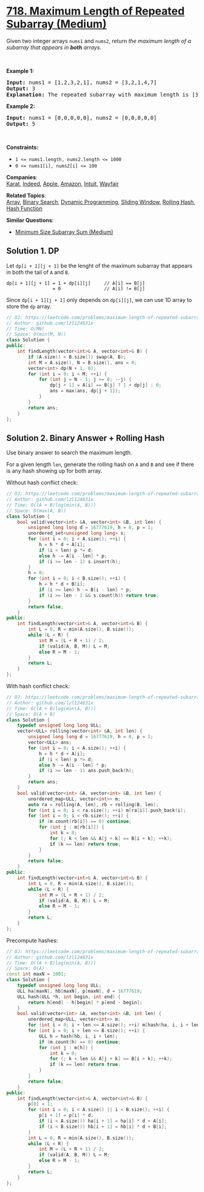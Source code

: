 # [718. Maximum Length of Repeated Subarray (Medium)](https://leetcode.com/problems/maximum-length-of-repeated-subarray/)

<p>Given two integer arrays <code>nums1</code> and <code>nums2</code>, return <em>the maximum length of a subarray that appears in <strong>both</strong> arrays</em>.</p>

<p>&nbsp;</p>
<p><strong>Example 1:</strong></p>

<pre><strong>Input:</strong> nums1 = [1,2,3,2,1], nums2 = [3,2,1,4,7]
<strong>Output:</strong> 3
<strong>Explanation:</strong> The repeated subarray with maximum length is [3,2,1].
</pre>

<p><strong>Example 2:</strong></p>

<pre><strong>Input:</strong> nums1 = [0,0,0,0,0], nums2 = [0,0,0,0,0]
<strong>Output:</strong> 5
</pre>

<p>&nbsp;</p>
<p><strong>Constraints:</strong></p>

<ul>
	<li><code>1 &lt;= nums1.length, nums2.length &lt;= 1000</code></li>
	<li><code>0 &lt;= nums1[i], nums2[i] &lt;= 100</code></li>
</ul>


**Companies**:  
[Karat](https://leetcode.com/company/karat), [Indeed](https://leetcode.com/company/indeed), [Apple](https://leetcode.com/company/apple), [Amazon](https://leetcode.com/company/amazon), [Intuit](https://leetcode.com/company/intuit), [Wayfair](https://leetcode.com/company/wayfair)

**Related Topics**:  
[Array](https://leetcode.com/tag/array/), [Binary Search](https://leetcode.com/tag/binary-search/), [Dynamic Programming](https://leetcode.com/tag/dynamic-programming/), [Sliding Window](https://leetcode.com/tag/sliding-window/), [Rolling Hash](https://leetcode.com/tag/rolling-hash/), [Hash Function](https://leetcode.com/tag/hash-function/)

**Similar Questions**:
* [Minimum Size Subarray Sum (Medium)](https://leetcode.com/problems/minimum-size-subarray-sum/)

## Solution 1. DP

Let `dp[i + 1][j + 1]` be the lenght of the maximum subarray that appears in both the tail of `A` and `B`.

```
dp[i + 1][j + 1] = 1 + dp[i][j]     // A[i] == B[j]
                 = 0                // A[i] != B[j]
```

Since `dp[i + 1][j + 1]` only depends on `dp[i][j]`, we can use 1D array to store the `dp` array.

```cpp
// OJ: https://leetcode.com/problems/maximum-length-of-repeated-subarray/
// Author: github.com/lzl124631x
// Time: O(MN)
// Space: O(min(M, N))
class Solution {
public:
    int findLength(vector<int>& A, vector<int>& B) {
        if (A.size() < B.size()) swap(A, B);
        int M = A.size(), N = B.size(), ans = 0;
        vector<int> dp(N + 1, 0);
        for (int i = 0; i < M; ++i) {
            for (int j = N - 1; j >= 0; --j) {
                dp[j + 1] = A[i] == B[j] ? 1 + dp[j] : 0;
                ans = max(ans, dp[j + 1]);
            }
        }
        return ans;
    }
};
```

## Solution 2. Binary Answer + Rolling Hash

Use binary answer to search the maximum length.

For a given length `len`, generate the rolling hash on `A` and `B` and see if there is any hash showing up for both array.

Without hash conflict check:

```cpp
// OJ: https://leetcode.com/problems/maximum-length-of-repeated-subarray/
// Author: github.com/lzl124631x
// Time: O((A + B)log(min(A, B)))
// Space: O(max(A, B))
class Solution {
    bool valid(vector<int> &A, vector<int> &B, int len) {
        unsigned long long d = 16777619, h = 0, p = 1;
        unordered_set<unsigned long long> s;
        for (int i = 0; i < A.size(); ++i) {
            h = h * d + A[i];
            if (i < len) p *= d;
            else h -= A[i - len] * p;
            if (i >= len - 1) s.insert(h);
        }
        h = 0;
        for (int i = 0; i < B.size(); ++i) {
            h = h * d + B[i];
            if (i >= len) h -= B[i - len] * p;
            if (i >= len - 1 && s.count(h)) return true;
        }
        return false;
    }
public:
    int findLength(vector<int>& A, vector<int>& B) {
        int L = 0, R = min(A.size(), B.size());
        while (L < R) {
            int M = (L + R + 1) / 2;
            if (valid(A, B, M)) L = M;
            else R = M - 1;
        }
        return L;
    }
};
```

With hash conflict check:

```cpp
// OJ: https://leetcode.com/problems/maximum-length-of-repeated-subarray/
// Author: github.com/lzl124631x
// Time: O((A + B)log(min(A, B)))
// Space: O(A + B)
class Solution {
    typedef unsigned long long ULL;
    vector<ULL> rolling(vector<int> &A, int len) {
        unsigned long long d = 16777619, h = 0, p = 1;
        vector<ULL> ans;
        for (int i = 0; i < A.size(); ++i) {
            h = h * d + A[i];
            if (i < len) p *= d;
            else h -= A[i - len] * p;
            if (i >= len - 1) ans.push_back(h);
        }
        return ans;
    }
    bool valid(vector<int> &A, vector<int> &B, int len) {
        unordered_map<ULL, vector<int>> m;
        auto ra = rolling(A, len), rb = rolling(B, len);
        for (int i = 0; i < ra.size(); ++i) m[ra[i]].push_back(i);
        for (int i = 0; i < rb.size(); ++i) {
            if (m.count(rb[i]) == 0) continue;
            for (int j : m[rb[i]]) {
                int k = 0;
                for (; k < len && A[j + k] == B[i + k]; ++k);
                if (k == len) return true;
            }
        }
        return false;
    }
public:
    int findLength(vector<int>& A, vector<int>& B) {
        int L = 0, R = min(A.size(), B.size());
        while (L < R) {
            int M = (L + R + 1) / 2;
            if (valid(A, B, M)) L = M;
            else R = M - 1;
        }
        return L;
    }
};
```

Precompute hashes:

```cpp
// OJ: https://leetcode.com/problems/maximum-length-of-repeated-subarray/
// Author: github.com/lzl124631x
// Time: O((A + B)log(min(A, B)))
// Space: O(A)
const int maxN = 1001;
class Solution {
    typedef unsigned long long ULL;
    ULL ha[maxN], hb[maxN], p[maxN], d = 16777619;
    ULL hash(ULL *h, int begin, int end) {
        return h[end] - h[begin] * p[end - begin];
    }
    bool valid(vector<int> &A, vector<int> &B, int len) {
        unordered_map<ULL, vector<int>> m;
        for (int i = 0; i + len <= A.size(); ++i) m[hash(ha, i, i + len)].push_back(i);
        for (int i = 0; i + len <= B.size(); ++i) {
            ULL h = hash(hb, i, i + len);
            if (m.count(h) == 0) continue;
            for (int j : m[h]) {
                int k = 0;
                for (; k < len && A[j + k] == B[i + k]; ++k);
                if (k == len) return true;
            }
        }
        return false;
    }
public:
    int findLength(vector<int>& A, vector<int>& B) {
        p[0] = 1;
        for (int i = 0; i < A.size() || i < B.size(); ++i) {
            p[i + 1] = p[i] * d;
            if (i < A.size()) ha[i + 1] = ha[i] * d + A[i];
            if (i < B.size()) hb[i + 1] = hb[i] * d + B[i];
        }
        int L = 0, R = min(A.size(), B.size());
        while (L < R) {
            int M = (L + R + 1) / 2;
            if (valid(A, B, M)) L = M;
            else R = M - 1;
        }
        return L;
    }
};
```
